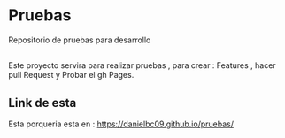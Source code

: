 # Pruebas   

Repositorio de pruebas para desarrollo  

##

Este proyecto servira para realizar pruebas , para crear : Features , hacer pull Request y Probar el gh Pages.


## Link de esta 

Esta porqueria esta en : https://danielbc09.github.io/pruebas/

